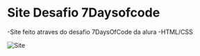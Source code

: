 # Site Desafio 7Daysofcode
  -Site feito atraves do desafio 7DaysOfCode da alura
  -HTML/CSS
  
 ![Site](https://user-images.githubusercontent.com/103390905/203646153-a452b85c-e5ae-47ea-805f-cc78230347fe.png)
